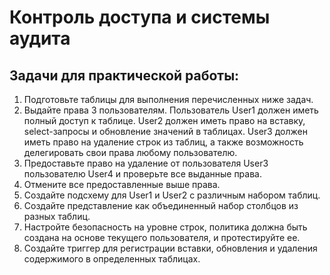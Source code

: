 # Контроль доступа и системы аудита

## Задачи для практической работы:
1. Подготовьте таблицы для выполнения перечисленных ниже задач.
1. Выдайте права 3 пользователям. Пользователь User1 должен иметь полный доступ к таблице. User2 должен иметь право на вставку, select-запросы и обновление значений в таблицах. User3 должен иметь право на удаление строк из таблиц, а также возможность делегировать свои права любому пользователю.
1. Предоставьте право на удаление от пользователя User3 пользователю User4 и проверьте все выданные права.
1. Отмените все предоставленные выше права.
1. Создайте подсхему для User1 и User2 с различным набором таблиц.
1. Создайте представление как объединенный набор столбцов из разных таблиц.
1. Настройте безопасность на уровне строк, политика должна быть создана на основе текущего пользователя, и протестируйте ее.
1. Создайте триггер для регистрации вставки, обновления и удаления содержимого в определенных таблицах.
